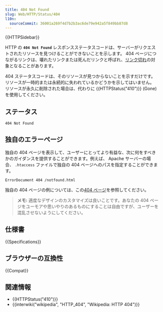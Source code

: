 ```yaml
---
title: 404 Not Found
slug: Web/HTTP/Status/404
l10n:
  sourceCommit: 36001a269f4d7b2b3ac6de79e942a5f849bb87d8
---
```


{{HTTPSidebar}}

HTTP の **`404 Not Found`** レスポンスステータスコードは、サーバーがリクエストされたリソースを見つけることができないことを示します。
404 ページにつながるリンクは、壊れたリンクまたは死んだリンクと呼ばれ、[リンク切れ](https://ja.wikipedia.org/wiki/リンク切れ)の対象となることがあります。

404 ステータスコードは、そのリソースが見つからないことを示すだけです。リソースが一時的または永続的に失われているかどうかを示してはいません。
リソースが永久に削除された場合は、代わりに {{HTTPStatus("410")}} (Gone) を使用してください。

## ステータス

```
404 Not Found
```

## 独自のエラーページ

独自の 404 ページを表示して、ユーザーにとってより有益な、次に何をすべきかのガイダンスを提供することができます。例えば、 Apache サーバーの場合、 `.htaccess` ファイルで独自の 404 ページへのパスを指定することができます。

```
ErrorDocument 404 /notfound.html
```

独自の 404 ページの例については、この[404 ページ](https://konmari.com/404)を参照してください。

> **メモ:** 適度なデザインのカスタマイズは良いことです。あなたの 404 ページをユーモアや思いやりのあるものにすることは自由ですが、ユーザーを混乱させないようにしてください。

## 仕様書

{{Specifications}}

## ブラウザーの互換性

{{Compat}}

## 関連情報

- {{HTTPStatus("410")}}
- {{interwiki("wikipedia", "HTTP_404", "Wikipedia: HTTP 404")}}
